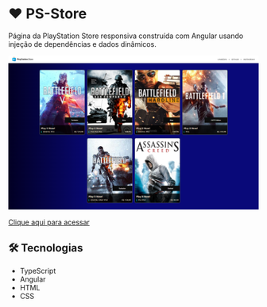 # ❤ PS-Store

Página da PlayStation Store responsiva construída com Angular usando injeção de dependências e dados dinâmicos.

![preview](./.github/preview.png)

[Clique aqui para acessar](https://ps-store-one.vercel.app/)

## 🛠 Tecnologias

- TypeScript
- Angular
- HTML
- CSS
